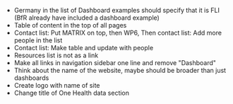 -	Germany in the list of Dashboard examples should specify that it is FLI (BfR already have included a dashboard example)
-	Table of content in the top of all pages
-	Contact list: Put MATRIX on top, then WP6, Then contact list: Add more people in the list
-	Contact list: Make table and update with people
-	Resources list is not as a link
-	Make all links in navigation sidebar one line and remove "Dashboard"
-	Think about the name of the website, maybe should be broader than just dashboards
-	Create logo with name of site
-	Change title of One Health data section
